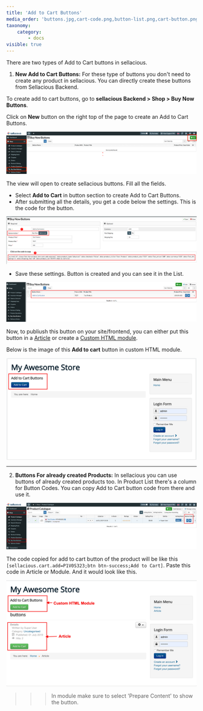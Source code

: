 ```yaml
---
title: 'Add to Cart Buttons'
media_order: 'buttons.jpg,cart-code.png,button-list.png,cart-button.png,copy-code.png'
taxonomy:
    category:
        - docs
visible: true
---
```


There are two types of Add to Cart buttons in sellacious.  

1. **New Add to Cart Buttons:** For these type of buttons you don't need to create any product in sellacious. You can directly create these buttons from Sellacious Backend.

To create add to cart buttons, go to **sellacious Backend > Shop > Buy Now Buttons**.  

Click on **New** button on the right top of the page to create an Add to Cart Buttons.

![](buttons.jpg)

The view will open to create sellacious buttons. Fill all the fields.  

* Select **Add to Cart** in button section to create Add to Cart Buttons.
* After submitting all the details, you get a code below the settings. This is the code for the button. 

![](cart-code.png)

* Save these settings. Button is created and you can see it in the List.  

![](button-list.png)

Now, to publiush this button on your site/frontend, you can either put this button in a [Article](https://docs.joomla.org/Adding_a_new_article) or create a [Custom HTML module](https://docs.joomla.org/Help39:Extensions_Module_Manager_Custom_HTML).

Below is the image of this **Add to cart** button in custom HTML module.

![](cart-button.png)

---

2. **Buttons For already created Products:** In sellacious you can use buttons of already created products too. In Product List there's a column for Button Codes. You can copy Add to Cart button code from there and use it. 

![](copy-code.png)

The code copied for add to cart button of the product will be like this `[sellacious.cart.add=P1V0S323;btn btn-success;Add to Cart]`. Paste this code in Article or Module. And it would look like this.

![](button.png)

>>> In module make sure to select 'Prepare Content' to show the button.
>>> 